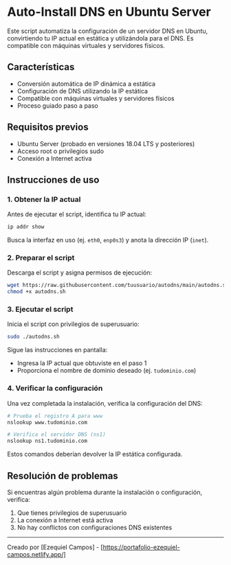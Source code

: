 # Auto-Install DNS en Ubuntu Server

Este script automatiza la configuración de un servidor DNS en Ubuntu, convirtiendo tu IP actual en estática y utilizándola para el DNS. Es compatible con máquinas virtuales y servidores físicos.

## Características

- Conversión automática de IP dinámica a estática
- Configuración de DNS utilizando la IP estática
- Compatible con máquinas virtuales y servidores físicos
- Proceso guiado paso a paso

## Requisitos previos

- Ubuntu Server (probado en versiones 18.04 LTS y posteriores)
- Acceso root o privilegios sudo
- Conexión a Internet activa

## Instrucciones de uso

### 1. Obtener la IP actual

Antes de ejecutar el script, identifica tu IP actual:

```bash
ip addr show
```

Busca la interfaz en uso (ej. `eth0`, `enp0s3`) y anota la dirección IP (`inet`).

### 2. Preparar el script

Descarga el script y asigna permisos de ejecución:

```bash
wget https://raw.githubusercontent.com/tuusuario/autodns/main/autodns.sh
chmod +x autodns.sh
```

### 3. Ejecutar el script

Inicia el script con privilegios de superusuario:

```bash
sudo ./autodns.sh
```

Sigue las instrucciones en pantalla:
- Ingresa la IP actual que obtuviste en el paso 1
- Proporciona el nombre de dominio deseado (ej. `tudominio.com`)

### 4. Verificar la configuración

Una vez completada la instalación, verifica la configuración del DNS:

```bash
# Prueba el registro A para www
nslookup www.tudominio.com

# Verifica el servidor DNS (ns1)
nslookup ns1.tudominio.com
```

Estos comandos deberían devolver la IP estática configurada.

## Resolución de problemas

Si encuentras algún problema durante la instalación o configuración, verifica:

1. Que tienes privilegios de superusuario
2. La conexión a Internet está activa
3. No hay conflictos con configuraciones DNS existentes



---

Creado por [Ezequiel Campos] - [https://portafolio-ezequiel-campos.netlify.app/]